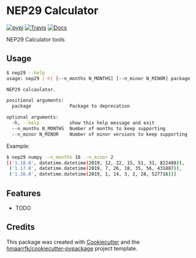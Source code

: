 # NEP29 Calculator


[![pypi](https://img.shields.io/pypi/v/nep29.svg)](https://pypi.python.org/pypi/nep29)
[![Travis](https://img.shields.io/travis/hmaarrfk/nep29.svg)](https://travis-ci.org/hmaarrfk/nep29)
[![Docs](https://readthedocs.org/projects/nep29/badge/?version=latest)](https://nep29.readthedocs.io/en/latest/?badge=latest)


NEP29 Calculator tools

Usage
-----
```bash
$ nep29 --help
usage: nep29 [-h] [--n_months N_MONTHS] [--n_minor N_MINOR] package

NEP29 calcaulator.

positional arguments:
  package              Package to deprecation

optional arguments:
  -h, --help           show this help message and exit
  --n_months N_MONTHS  Number of months to keep supporting
  --n_minor N_MINOR    Number of minor versions to keep supporting
```

Example:
```bash
$ nep29 numpy --n_months 18 --n_minor 2
[('1.18.0', datetime.datetime(2019, 12, 22, 15, 51, 31, 822488)),
 ('1.17.0', datetime.datetime(2019, 7, 26, 18, 35, 56, 431887)),
 ('1.16.0', datetime.datetime(2019, 1, 14, 3, 2, 28, 527716))]
```

Features
--------

* TODO

Credits
-------

This package was created with [Cookiecutter](https://github.com/audreyr/cookiecutter)
and the
[hmaarrfk/cookiecutter-pypackage](https://github.com/hmaarrfk/cookiecutter-pypackage)
project template.

